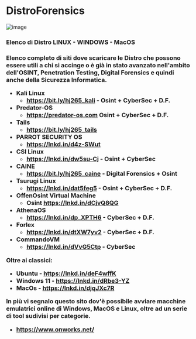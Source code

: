 # DistroForensics
![image](https://user-images.githubusercontent.com/98583912/186104034-38c1f58d-af51-497b-b511-1de82b097f40.png)

<h3><p class="fw-bold">Elenco di Distro LINUX - WINDOWS - MacOS</p><h3>

Elenco completo di siti dove scaricare le Distro che possono essere utili a chi si accinge o è già in stato avanzato nell'ambito dell'OSINT, Penetration Testing, Digital Forensics e quindi anche della Sicurezza Informatica.

- Kali Linux 
  - https://bit.ly/hj265_kali - Osint + CyberSec + D.F.
- Predator-OS 
  - https://predator-os.com Osint + CyberSec + D.F.
- Tails 
  - https://bit.ly/hj265_tails
- PARROT SECURITY OS 
  - https://lnkd.in/d4z-SWut
- CSI Linux 
  - https://lnkd.in/dw5su-Cj - Osint + CyberSec
- CAINE 
  - https://bit.ly/hj265_caine - Digital Forensics + Osint
- Tsurugi Linux 
  - https://lnkd.in/dat5feg5 - Osint + CyberSec + D.F.
- OffenOsint Virtual Machine 
  - Osint https://lnkd.in/dCjvQ8QG
- AthenaOS 
  - https://lnkd.in/dp_XPTH6 - CyberSec + D.F.
- Forlex 
  - https://lnkd.in/dtXW7yv2 - CyberSec + D.F.
- CommandoVM 
  - https://lnkd.in/dVvG5Ctp - CyberSec

Oltre ai classici:
- Ubuntu - https://lnkd.in/deF4wffK
- Windows 11 - https://lnkd.in/dRbe3-YZ
- MacOs - https://lnkd.in/djqJXc7R


In più vi segnalo questo sito dov'è possibile avviare macchine emulatrici online di Windows, MacOS e Linux, oltre ad un serie di tool sudivisi per categorie.
- https://www.onworks.net/
